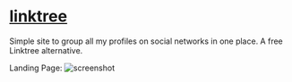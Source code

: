 # [linktree](https://samirpaul1.github.io/link)
Simple site to group all my profiles on social networks in one place. A free Linktree alternative.

Landing Page: 
![screenshot](https://raw.githubusercontent.com/SamirPaul1/links/main/samirpaul1-links.jpeg) 
  
 
 
